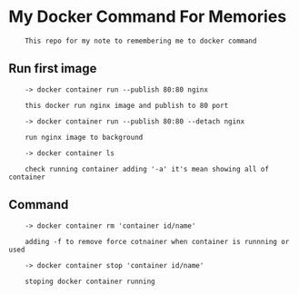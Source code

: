 # My Docker Command For Memories

```
    This repo for my note to remembering me to docker command
```

## Run first image

```
    -> docker container run --publish 80:80 nginx

    this docker run nginx image and publish to 80 port
```

```
    -> docker container run --publish 80:80 --detach nginx

    run nginx image to background
```

```
    -> docker container ls

    check running container adding '-a' it's mean showing all of container 
```

## Command

```
    -> docker container rm 'container id/name'

    adding -f to remove force cotnainer when container is runnning or used
```
```
    -> docker container stop 'container id/name'

    stoping docker container running
```